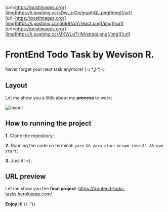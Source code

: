 [url=https://postimages.org/][img]https://i.postimg.cc/sDwLzrGn/graphQL.png[/img][/url] [url=https://postimages.org/][img]https://i.postimg.cc/jq698NxY/react.png[/img][/url] [url=https://postimages.org/][img]https://i.postimg.cc/MKWLgTHM/strapi.png[/img][/url]

# FrontEnd Todo Task by Wevison R.
Never forget your next task anymore! (っ ͡❛ ͜ʖ ͡❛)っ

## Layout
Let me show you a little about my __process__ to work:

![layout](https://www.imagemhost.com.br/images/2022/03/31/layout.jpg)

## How to running the project
__1.__ Clone the repository;  

__2.__ Running the code on terminal: `yarn && yarn start` or `npm install && npm start`;  

__3.__ Just it! =);  

## URL preview
Let me show you the **final project**: https://frontend-todo-tasks.herokuapp.com/

__Enjoy it!__ (ง︡'-'︠)ง
